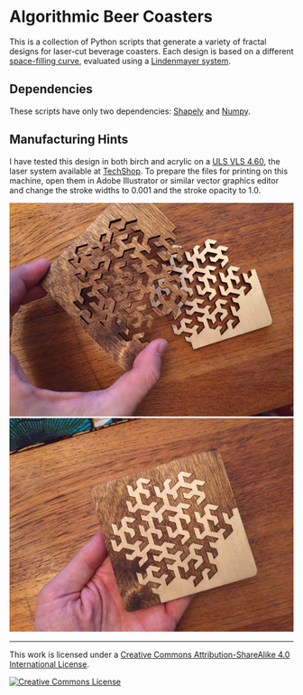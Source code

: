 # Algorithmic Beer Coasters

This is a collection of Python scripts that generate a variety of fractal
designs for laser-cut beverage coasters. Each design is based on a different
[space-filling curve](https://en.wikipedia.org/wiki/Space-filling_curve),
evaluated using a [Lindenmayer system](https://en.wikipedia.org/wiki/L-system).

## Dependencies

These scripts have only two dependencies:
[Shapely](https://pypi.python.org/pypi/Shapely) and
[Numpy](https://pypi.python.org/pypi/numpy).

## Manufacturing Hints

I have tested this design in both birch and acrylic on a [ULS VLS
4.60](https://www.ulsinc.com/products/platforms/vls4-60), the laser system
available at [TechShop](http://www.techshop.ws). To prepare the files for
printing on this machine, open them in Adobe Illustrator or similar vector
graphics editor and change the stroke widths to 0.001 and the stroke opacity to
1.0.

![Photograph 1](open.jpg)
![Photograph 2](closed.jpg)

---

This work is licensed under a [Creative Commons Attribution-ShareAlike 4.0 International License](http://creativecommons.org/licenses/by-sa/4.0/).

[![Creative Commons License](https://i.creativecommons.org/l/by-sa/4.0/88x31.png)](http://creativecommons.org/licenses/by-sa/4.0/)
